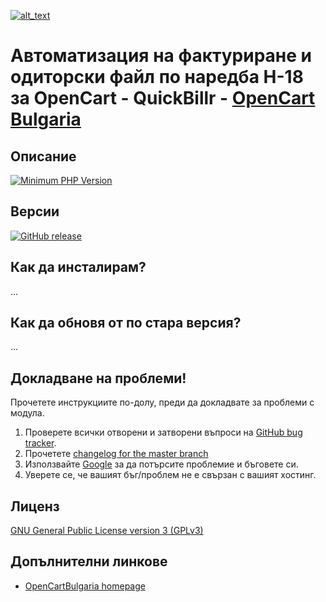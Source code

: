 [<img alt="alt_text" src="https://quickbillr.com/wp-content/uploads/2023/05/quick-logo.png" />](https://quickbillr.com/)
# Автоматизация на фактуриране и одиторски файл по наредба Н-18 за OpenCart - QuickBillr - [OpenCart Bulgaria](https://www.opencartbulgaria.com/)

## Описание

[![Minimum PHP Version](https://img.shields.io/badge/php-%3E%3D%207.2-8892BF.svg?style=flat-square)](https://php.net/)


## Версии

[![GitHub release](https://img.shields.io/github/v/release/opencartbulgaria/nra-opencart)](https://github.com/opencartbulgaria/nra-opencart)


## Как да инсталирам?

...


## Как да обновя от по стара версия?

...

## Докладване на проблеми!

Прочетете инструкциите по-долу, преди да докладвате за проблеми с модула.

 1. Проверете всички отворени и затворени въпроси на [GitHub bug tracker](https://github.com/opencartbulgaria/quickbillr/issues).
 2. Прочетете [changelog for the master branch](https://github.com/opencartbulgaria/quickbillr/blob/master/CHANGELOG.md)
 3. Използвайте [Google](https://www.google.com) за да потърсите проблемие и бъговете си.
 4. Уверете се, че вашият бъг/проблем не е свързан с вашият хостинг.

## Лиценз

[GNU General Public License version 3 (GPLv3)](https://github.com/opencartbulgaria/quickbillr/blob/main/LICENSE)

## Допълнителни линкове

- [OpenCartBulgaria homepage](https://www.opencartbulgaria.com/)
